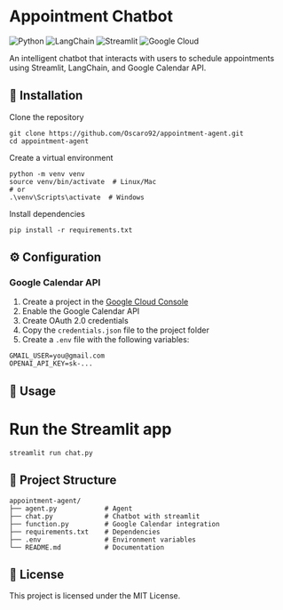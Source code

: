 # Appointment Chatbot
![Python](https://img.shields.io/badge/Python-3670A0?style=flat&logo=python&logoColor=white) ![LangChain](https://img.shields.io/badge/LangChain-1C3C3C?style=flat&logo=langchain) ![Streamlit](https://img.shields.io/badge/Streamlit-FF4B4B?style=flat&logo=streamlit&logoColor=white) ![Google Cloud](https://img.shields.io/badge/Google_Cloud-4285F4?style=flat&logo=googlecloud&logoColor=white)

An intelligent chatbot that interacts with users to schedule appointments using Streamlit, LangChain, and Google Calendar API.

## 🔧 Installation

Clone the repository
```shell
git clone https://github.com/Oscaro92/appointment-agent.git
cd appointment-agent
```
Create a virtual environment
```shell
python -m venv venv
source venv/bin/activate  # Linux/Mac
# or
.\venv\Scripts\activate  # Windows
```
Install dependencies
```shell
pip install -r requirements.txt
```

## ⚙️ Configuration

### Google Calendar API

1. Create a project in the [Google Cloud Console](https://console.cloud.google.com)
2. Enable the Google Calendar API
3. Create OAuth 2.0 credentials
4. Copy the `credentials.json` file to the project folder
5. Create a `.env` file with the following variables:
```
GMAIL_USER=you@gmail.com
OPENAI_API_KEY=sk-...
```

## 🚀 Usage

# Run the Streamlit app
```shell
streamlit run chat.py
```

## 📁 Project Structure

```
appointment-agent/
├── agent.py            # Agent
├── chat.py             # Chatbot with streamlit
├── function.py         # Google Calendar integration
├── requirements.txt    # Dependencies
├── .env                # Environment variables
└── README.md           # Documentation
```

## 📝 License

This project is licensed under the MIT License.
